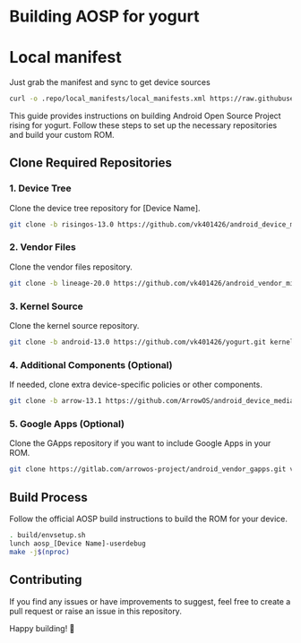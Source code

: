 # Building AOSP for yogurt
# Local manifest
Just grab the manifest and sync to get device sources

```sh
curl -o .repo/local_manifests/local_manifests.xml https://raw.githubusercontent.com/vk401426/local_manifest/risingos/thirteen.xml --create-dirs
```


This guide provides instructions on building Android Open Source Project rising for yogurt.
 Follow these steps to set up the necessary repositories and build your custom ROM.

## Clone Required Repositories

### 1. Device Tree

Clone the device tree repository for [Device Name].

```sh
git clone -b risingos-13.0 https://github.com/vk401426/android_device_micromax_yogurt.git device/micromax/yogurt
```

### 2. Vendor Files

Clone the vendor files repository.

```sh
git clone -b lineage-20.0 https://github.com/vk401426/android_vendor_micromax_yogurt.git vendor/micromax/yogurt
```

### 3. Kernel Source

Clone the kernel source repository.

```sh
git clone -b android-13.0 https://github.com/vk401426/yogurt.git kernel/micromax/yogurt
```

### 4. Additional Components (Optional)

If needed, clone extra device-specific policies or other components.

```sh
git clone -b arrow-13.1 https://github.com/ArrowOS/android_device_mediatek_sepolicy_vndr.git device/mediatek/sepolicy_vndr
```

### 5. Google Apps (Optional)

Clone the GApps repository if you want to include Google Apps in your ROM.

```sh
git clone https://gitlab.com/arrowos-project/android_vendor_gapps.git vendor/gapps
```

## Build Process

Follow the official AOSP build instructions to build the ROM for your device.

```sh
. build/envsetup.sh
lunch aosp_[Device Name]-userdebug
make -j$(nproc)
```


## Contributing

If you find any issues or have improvements to suggest, feel free to create a pull request or raise an issue in this repository.

Happy building! 🚀
